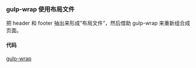 ### gulp-wrap 使用布局文件

把 header 和 footer 抽出来形成”布局文件“，然后借助 gulp-wrap 来重新组合成页面。

#### 代码

[gulp-wrap](https://github.com/happypeter/flex/commit/6d2787238902cc60ebb5924f782c45c7310eb8b9)
